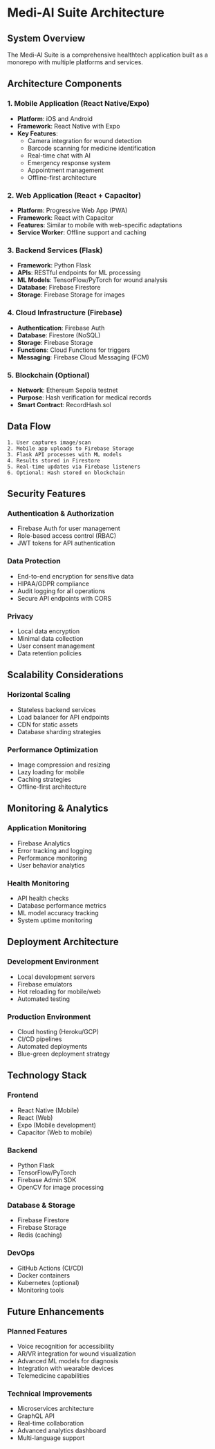 # Medi-AI Suite Architecture

## System Overview
The Medi-AI Suite is a comprehensive healthtech application built as a monorepo with multiple platforms and services.

## Architecture Components

### 1. Mobile Application (React Native/Expo)
- **Platform**: iOS and Android
- **Framework**: React Native with Expo
- **Key Features**:
  - Camera integration for wound detection
  - Barcode scanning for medicine identification
  - Real-time chat with AI
  - Emergency response system
  - Appointment management
  - Offline-first architecture

### 2. Web Application (React + Capacitor)
- **Platform**: Progressive Web App (PWA)
- **Framework**: React with Capacitor
- **Features**: Similar to mobile with web-specific adaptations
- **Service Worker**: Offline support and caching

### 3. Backend Services (Flask)
- **Framework**: Python Flask
- **APIs**: RESTful endpoints for ML processing
- **ML Models**: TensorFlow/PyTorch for wound analysis
- **Database**: Firebase Firestore
- **Storage**: Firebase Storage for images

### 4. Cloud Infrastructure (Firebase)
- **Authentication**: Firebase Auth
- **Database**: Firestore (NoSQL)
- **Storage**: Firebase Storage
- **Functions**: Cloud Functions for triggers
- **Messaging**: Firebase Cloud Messaging (FCM)

### 5. Blockchain (Optional)
- **Network**: Ethereum Sepolia testnet
- **Purpose**: Hash verification for medical records
- **Smart Contract**: RecordHash.sol

## Data Flow

```
1. User captures image/scan
2. Mobile app uploads to Firebase Storage
3. Flask API processes with ML models
4. Results stored in Firestore
5. Real-time updates via Firebase listeners
6. Optional: Hash stored on blockchain
```

## Security Features

### Authentication & Authorization
- Firebase Auth for user management
- Role-based access control (RBAC)
- JWT tokens for API authentication

### Data Protection
- End-to-end encryption for sensitive data
- HIPAA/GDPR compliance
- Audit logging for all operations
- Secure API endpoints with CORS

### Privacy
- Local data encryption
- Minimal data collection
- User consent management
- Data retention policies

## Scalability Considerations

### Horizontal Scaling
- Stateless backend services
- Load balancer for API endpoints
- CDN for static assets
- Database sharding strategies

### Performance Optimization
- Image compression and resizing
- Lazy loading for mobile
- Caching strategies
- Offline-first architecture

## Monitoring & Analytics

### Application Monitoring
- Firebase Analytics
- Error tracking and logging
- Performance monitoring
- User behavior analytics

### Health Monitoring
- API health checks
- Database performance metrics
- ML model accuracy tracking
- System uptime monitoring

## Deployment Architecture

### Development Environment
- Local development servers
- Firebase emulators
- Hot reloading for mobile/web
- Automated testing

### Production Environment
- Cloud hosting (Heroku/GCP)
- CI/CD pipelines
- Automated deployments
- Blue-green deployment strategy

## Technology Stack

### Frontend
- React Native (Mobile)
- React (Web)
- Expo (Mobile development)
- Capacitor (Web to mobile)

### Backend
- Python Flask
- TensorFlow/PyTorch
- Firebase Admin SDK
- OpenCV for image processing

### Database & Storage
- Firebase Firestore
- Firebase Storage
- Redis (caching)

### DevOps
- GitHub Actions (CI/CD)
- Docker containers
- Kubernetes (optional)
- Monitoring tools

## Future Enhancements

### Planned Features
- Voice recognition for accessibility
- AR/VR integration for wound visualization
- Advanced ML models for diagnosis
- Integration with wearable devices
- Telemedicine capabilities

### Technical Improvements
- Microservices architecture
- GraphQL API
- Real-time collaboration
- Advanced analytics dashboard
- Multi-language support
